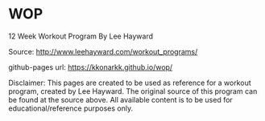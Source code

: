 # WOP

12 Week Workout Program By Lee Hayward

Source: http://www.leehayward.com/workout_programs/

github-pages url: https://kkonarkk.github.io/wop/

Disclaimer: This pages are created to be used as reference for a workout program, created by Lee Hayward. The original source of this program can be found at the source above. All available content is to be used for educational/reference purposes only.

